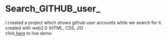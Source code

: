 # Search_GITHUB_user_
I created a project which shows github user accounts while we search for it. created with web2.0 (HTML, CSS, JS)\
click<a href ="https://venkatavijayabhaskar007.github.io/Search_GITHUB_user_/"> here</a> to live demo
